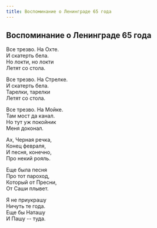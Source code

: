 ```yaml
---
title: Воспоминание о Ленинграде 65 года
---
```

## Воспоминание о Ленинграде 65 года

Все трезво. На Охте.\
И скатерть бела.\
Но локти, но локти\
Летят со стола.

Все трезво. На Стрелке.\
И скатерть бела.\
Тарелки, тарелки\
Летят со стола.

Все трезво. На Мойке.\
Там мост да канал.\
Но тут уж покойник\
Меня доконал.

Ах, Черная речка,\
Конец февраля,\
И песня, конечно,\
Про некий рояль.

Еще была песня\
Про тот пароход,\
Который от Пресни,\
От Саши плывет.

Я не приукрашу\
Ничуть те года.\
Еще бы Наташу\
И Пашу -- туда.